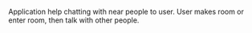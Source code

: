 Application help chatting with near people to user. User makes room or enter room, then talk with other people.